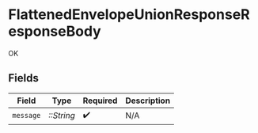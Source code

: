 # FlattenedEnvelopeUnionResponseResponseBody

OK


## Fields

| Field              | Type               | Required           | Description        |
| ------------------ | ------------------ | ------------------ | ------------------ |
| `message`          | *::String*         | :heavy_check_mark: | N/A                |
